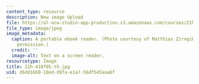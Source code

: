 ```yaml
---
content_type: resource
description: New image Upload
file: https://ol-ocw-studio-app-production.s3.amazonaws.com/courses/21h-418-from-print-to-digital-technologies-of-the-word-1450-present-fall-2005/d6dd166018edd9fae1a756df545aaa6f_21h-418f05-th.jpg
file_type: image/jpeg
image_metadata:
  caption: A portable ebook reader. (Photo courtesy of Matthias Zirngibl. Used with
    permission.)
  credit: ''
  image-alt: Text on a screen reader.
resourcetype: Image
title: 21h-418f05-th.jpg
uid: d6dd1660-18ed-d9fa-e1a7-56df545aaa6f
---
```

